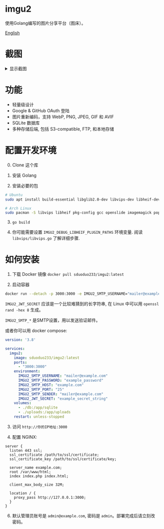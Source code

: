 # imgu2
使用Golang编写的图片分享平台（图床）。

[English](https://github.com/sduoduo233/imgu2/blob/master/README_en_us.md)


# 截图

<details>
  <summary>显示截图</summary>

![image preview page](https://github.com/sduoduo233/imgu2/blob/master/screenshots/1.png?raw=true)

![my uploads page](https://github.com/sduoduo233/imgu2/blob/master/screenshots/2.png?raw=true)

![user list](https://github.com/sduoduo233/imgu2/blob/master/screenshots/3.png?raw=true)

![image list](https://github.com/sduoduo233/imgu2/blob/master/screenshots/4.png?raw=true)

![login page](https://github.com/sduoduo233/imgu2/blob/master/screenshots/5.png?raw=true)

</details>

# 功能

- 轻量级设计
- Google & GitHub OAuth 登陆
- 图片重新编码，支持 WebP, PNG, JPEG, GIF 和 AVIF
- SQLite 数据库
- 多种存储后端, 包括 S3-compatible, FTP, 和本地存储

# 配置开发环境

0. Clone 这个库

1. 安装 Golang

2. 安装必要的包

```bash
# Ubuntu
sudo apt install build-essential libglib2.0-dev libvips-dev libheif-dev libheif-plugin-* libheif1

# Arch Linux
sudo pacman -S libvips libheif pkg-config gcc openslide imagemagick poppler-glib

```

3. `go build`

4. 你可能需要设置 `IMGU2_DEBUG_LIBHEIF_PLUGIN_PATHS` 环境变量. 阅读 `libvips/libvips.go` 了解详细步骤.

# 如何安装

1. 下载 Docker 镜像 `docker pull sduoduo233/imgu2:latest`

2. 启动容器

```bash
docker run --detach -p 3000:3000 -e IMGU2_SMTP_USERNAME="mailer@example.com"  -e IMGU2_SMTP_PASSWORD="example_password" -e IMGU2_SMTP_HOST="example.com" -e IMGU2_SMTP_PORT=25 -e IMGU2_SMTP_SENDER="mailer@example.com" -e IMGU2_JWT_SECRET="example_secret_string" -v ./db:/app/sqlite -v ./uploads:/app/uploads sduoduo233/imgu2:latest
```

`IMGU2_JWT_SECRET` 应该是一个比较难猜到的长字符串, 在 Linux 中可以用 `openssl rand -hex 8` 生成。

`IMGU2_SMTP_*` 是SMTP设置，用以发送验证邮件。


或者你可以用 docker compose:

```yaml
version: '3.8'

services:
  imgu2:
    image: sduoduo233/imgu2:latest
    ports:
      - "3000:3000"
    environment:
      IMGU2_SMTP_USERNAME: "mailer@example.com"
      IMGU2_SMTP_PASSWORD: "example_password"
      IMGU2_SMTP_HOST: "example.com"
      IMGU2_SMTP_PORT: "25"
      IMGU2_SMTP_SENDER: "mailer@example.com"
      IMGU2_JWT_SECRET: "example_secret_string"
    volumes:
      - ./db:/app/sqlite
      - ./uploads:/app/uploads
    restart: unless-stopped
```

3. 访问 `http://你的IP地址:3000`

4. 配置 NGINX:

```nginx
server {
  listen 443 ssl;
  ssl_certificate /path/to/ssl/certificate;
  ssl_certificate_key /path/to/ssl/certificate/key;

  server_name example.com;
  root /var/www/html;
  index index.php index.html;

  client_max_body_size 32M;

  location / {
    proxy_pass http://127.0.0.1:3000;
  }
}
```

6. 默认管理员账号是 `admin@example.com`, 密码是 `admin`。部署完成后请立刻改密码。